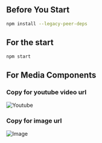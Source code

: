 ## Before You Start

```bash
npm install --legacy-peer-deps
```

## For the start

```bash
npm start
```

## For Media Components

### Copy for youtube video url
![Youtube](public/images/youtube.png)

### Copy for image url
![Image](public/images/image.png)